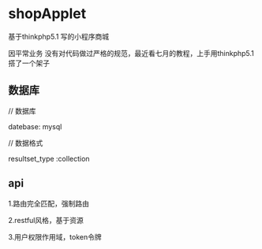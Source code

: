 
# shopApplet

基于thinkphp5.1 写的小程序商城

因平常业务 没有对代码做过严格的规范，最近看七月的教程，上手用thinkphp5.1搭了一个架子


## 数据库
// 数据库

datebase: mysql

// 数据格式

resultset_type :collection


## api

1.路由完全匹配，强制路由

2.restful风格，基于资源

3.用户权限作用域，token令牌


